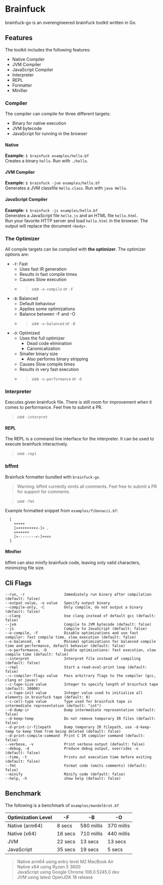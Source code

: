 # Brainfuck

brainfuck-go is an overengineered brainfuck toolkit written in Go.

## Features

The toolkit includes the following features:

- Native Compiler
- JVM Compiler
- JavaScript Compiler
- Interpreter
- REPL
- Formatter
- Minifier

### Compiler

The compiler can compile for three different targets:

- Binary for native execution
- JVM bytecode
- JavaScript for running in the browser

#### Native

**Example:** `$ brainfuck examples/hello.bf`  
Creates a binary `hello`. Run with `./hello`.

#### JVM Compiler

**Example:** `$ brainfuck -jvm examples/hello.bf`  
Generates a JVM classfile `Hello.class`. Run with `java Hello`.

#### JavaScript Compiler

**Example:** `$ brainfuck -js examples/hello.bf`  
Generates a JavaScript file `hello.js` and an HTML file `hello.html`.  
Run your favorite HTTP server and load `hello.html` in the browser.
The output will replace the document `<body>`.

### The Optimizer

All compile targets can be compiled with **the optimizer**. The optimizer options are:

- `-F`: Fast
  - Uses fast IR generation
  - Results in fast compile times
  - Causes Slow execution
  - > use `-o-compile` or `-F`
- `-B`: Balanced
  - Default behaviour
  - Applies some optimizations
  - Balance between -F and -O
  - > use `-o-balanced` or `-B`
- `-O`: Optimized
  - Uses the full optimizer
    - Dead code elimination
    - Canonicalization
  - Smaller binary size
    - Also performs binary stripping
  - Causes Slow compile times
  - Results in very fast execution
  - > use `-o-performance` or `-O`

### Interpreter

Executes given brainfuck file.
There is still room for improvement when it comes to performance. Feel free to submit a PR.

> use `-interpret`

#### REPL

The REPL is a command line interface for the interpreter.
It can be used to execute brainfuck interactively.

> use `-repl`

### bffmt

Brainfuck formatter bundled with `brainfuck-go`.  
> Warning: bffmt currently omits all comments. Feel free to submit a PR for support for comments.  

> use `-fmt`

Example formatted snippet from `examples/fibonacci.bf`:

```brainfuck
  [
    +++++
    [>++++++++<-]> .
    <++++++
    [>--------<-]+<<<
  ]
```

#### Minifier

bffmt can also minify brainfuck code, leaving only valid characters, minimizing file size.

## Cli Flags

```plaintext
--run, -r                  Immediately run binary after compilation (default: false)
--output value, -o value   Specify output binary
--compile-only, -C         Only compile, do not output a binary (default: false)
--clang                    Use clang instead of default gcc (default: false)
--jvm                      Compile to JVM bytecode (default: false)
--js                       Compile to JavaScript (default: false)
--o-compile, -F            Disable optimizations and use fast compiler: fast compile time, slow execution (default: false)
--o-balanced, -B           Minimal optimizations for balanced compile time and performance, default behavior (default: false)
--o-performance, -O        Enable optimizations: fast execution, slow compile time (default: false)
--interpret                Interpret file instead of compiling (default: false)
--repl                     Start a read-eval-print loop (default: false)
--c-compiler-flags value   Pass arbitrary flags to the compiler (gcc, clang or javac)
--c-tape-size value        Integer to specify length of brainfuck tape (default: 30000)
--c-tape-init value        Integer value used to initialize all elements in brainfuck tape (default: 0)
--c-cell-type value        Type used for brainfuck tape in intermediate representation (default: "int")
--d-dump-ir                Dump intermediate representation (default: false)
--d-keep-temp              Do not remove temporary IR files (default: false)
--d-print-ir-filepath      Dump temporary IR filepath, use -d-keep-temp to keep them from being deleted (default: false)
--d-print-compile-command  Print C IR compiler command (default: false)
--verbose, -v              Print verbose output (default: false)
--debug, -d                Produce debug output, overrides -o (default: false)
--time, -t                 Prints out execution time before exiting (default: false)
--fmt                      Format code (omits comments) (default: false)
--minify                   Minify code (default: false)
--help, -h                 show help (default: false)
```

## Benchmark

The following is a benchmark of `examples/mandelbrot.bf`

| Optimization Level | -F      | -B         | -O         |
| ------------------ | ------- | ---------- | ---------- |
| Native (arm64)     | 8 secs  | 580 millis | 370 millis |
| Native (x64)       | 16 secs | 710 millis | 440 millis |
| JVM                | 22 secs | 13 secs    | 13 secs    |
| JavaScript         | 35 secs | 19 secs    | 5 secs     |

> Native arm64 using entry level M2 MacBook Air  
> Native x64 using Ryzen 5 3600  
> JavaScript using Google Chrome 106.0.5245.0 dev  
> JVM using latest OpenJDK 18 release
